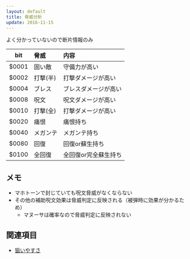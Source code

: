 ```yaml
---
layout: default
title: 脅威分析
update: 2016-11-15
---
```


よく分かっていないので断片情報のみ

| bit   | 脅威     | 内容 |
|:-----:|:---------|:-----|
| $0001 | 固い敵   | 守備力が高い |
| $0002 | 打撃(半) | 打撃ダメージが高い |
| $0004 | ブレス   | ブレスダメージが高い |
| $0008 | 呪文     | 呪文ダメージが高い |
| $0010 | 打撃(全) | 打撃ダメージが高い |
| $0020 | 痛恨     | 痛恨持ち |
| $0040 | メガンテ | メガンテ持ち |
| $0080 | 回復     | 回復or蘇生持ち |
| $0100 | 全回復   | 全回復or完全蘇生持ち |


## メモ

* マホトーンで封じていても呪文脅威がなくならない
* その他の補助呪文効果は脅威判定に反映される（被弾時に効果が分かるため）
	* マヌーサは確率なので脅威判定に反映されない

## 関連項目

* [狙いやすさ](ai_targeting)
